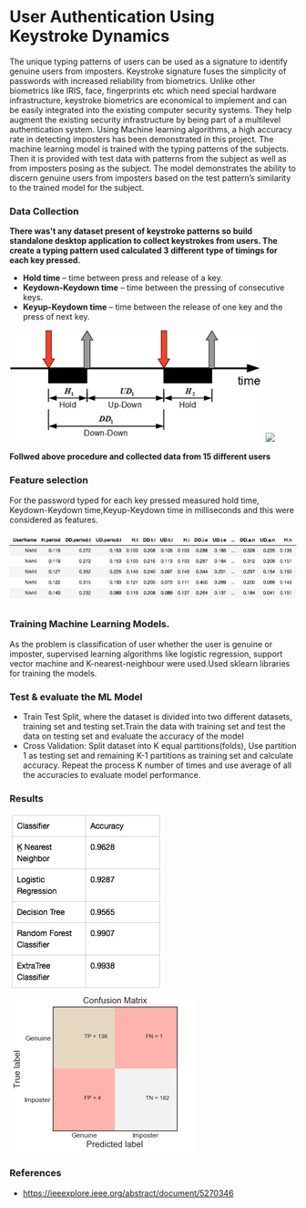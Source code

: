 # User Authentication Using Keystroke Dynamics

The unique typing patterns of users can be used as a signature to identify genuine users from imposters. Keystroke signature fuses the simplicity of passwords with increased reliability from biometrics. Unlike other biometrics like IRIS, face, fingerprints etc which need special hardware infrastructure, keystroke biometrics are economical to implement and can be easily integrated into the existing computer security systems. They help augment the existing security infrastructure by being part of a multilevel authentication system. Using Machine learning algorithms, a high accuracy rate in detecting imposters has been demonstrated in this project. The machine learning model is trained with the typing patterns of the subjects. Then it is provided with test data with patterns from the subject as well as from imposters posing as the subject. The model demonstrates the ability to discern genuine users from imposters based on the test pattern’s similarity to the trained model for the subject.

### Data Collection
**There was't any dataset present of keystroke patterns so build standalone desktop application to collect keystrokes from users. The create a typing pattern used calculated 3 different type of timings
for each key pressed.**
  * **Hold time** – time between press and  release of a key.
  * **Keydown-Keydown time** – time between the pressing of consecutive keys.
  * **Keyup-Keydown time** – time between the release of one key and the press of next key.
  <img src = "Images/Keytimings.png">
  
  <img src = "http://g.recordit.co/B6qfWgeBup.gif" >
  
  **Follwed above procedure and collected data from 15 different users**
### Feature selection
For the password typed for each key pressed measured hold time, Keydown-Keydown time,Keyup-Keydown time in milliseconds and this were considered as features.

 <img src= "Images/Data.png">
 
### Training Machine Learning Models.
As the problem is classification of user whether the user is genuine or imposter, supervised learning algorithms like logistic regression, support vector machine and K-nearest-neighbour were used.Used sklearn libraries for training the models.

### Test & evaluate the ML Model
* Train Test Split, where the dataset is divided into two different datasets, training set and testing set.Train the data with training set and test the data on testing set and evaluate the accuracy of the model
* Cross Validation: Split dataset into K equal partitions(folds), Use partition 1 as testing set and remaining K-1 partitions as training set and calculate accuracy. Repeat the process K number of times and use average of all the accuracies to evaluate model performance.

### Results
<img src="Images/Result.png">

<img src= "Images/Confusion.png">

### References
* https://ieeexplore.ieee.org/abstract/document/5270346

